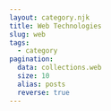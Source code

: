 ```yaml
---
layout: category.njk
title: Web Technologies
slug: web
tags:
  - category
pagination:
  data: collections.web
  size: 10
  alias: posts
  reverse: true
---
```

